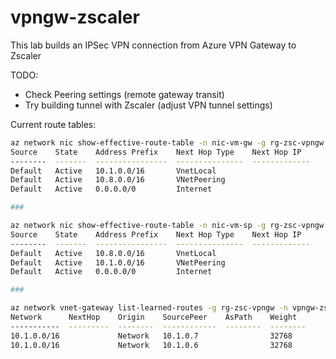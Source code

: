 # vpngw-zscaler

This lab builds an IPSec VPN connection from Azure VPN Gateway to Zscaler

TODO: 
- Check Peering settings (remote gateway transit)
- Try building tunnel with Zscaler (adjust VPN tunnel settings)

Current route tables:

```bash
az network nic show-effective-route-table -n nic-vm-gw -g rg-zsc-vpngw -o table
Source    State    Address Prefix    Next Hop Type    Next Hop IP
--------  -------  ----------------  ---------------  -------------
Default   Active   10.1.0.0/16       VnetLocal
Default   Active   10.8.0.0/16       VNetPeering
Default   Active   0.0.0.0/0         Internet

###

az network nic show-effective-route-table -n nic-vm-sp -g rg-zsc-vpngw -o table
Source    State    Address Prefix    Next Hop Type    Next Hop IP
--------  -------  ----------------  ---------------  -------------
Default   Active   10.8.0.0/16       VnetLocal
Default   Active   10.1.0.0/16       VNetPeering
Default   Active   0.0.0.0/0         Internet

###

az network vnet-gateway list-learned-routes -g rg-zsc-vpngw -n vpngw-zsc -o table
Network      NextHop    Origin    SourcePeer    AsPath    Weight
-----------  ---------  --------  ------------  --------  --------
10.1.0.0/16             Network   10.1.0.7                32768
10.1.0.0/16             Network   10.1.0.6                32768
```